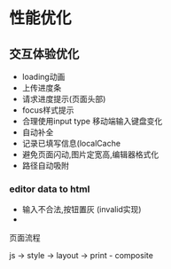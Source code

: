 # 性能优化





## 交互体验优化

- loading动画
- 上传进度条
- 请求进度提示(页面头部)
- focus样式提示
- 合理使用input type 移动端输入键盘变化
- 自动补全
- 记录已填写信息(localCache
- 避免页面闪动,图片定宽高,编辑器格式化
- 路径自动吸附


### editor data to html
- 输入不合法,按钮置灰 (invalid实现)
- 

页面流程

js -> style -> layout -> print - composite